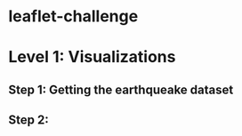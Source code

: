 # leaflet-challenge
# 
# Level 1: Visualizations

## Step 1: Getting the earthqueake dataset
## Step 2: 

